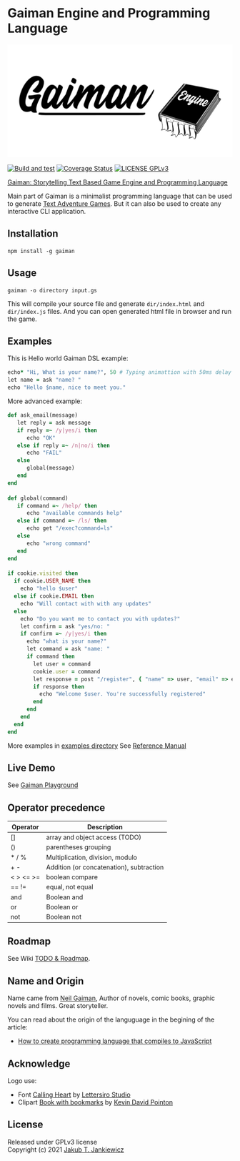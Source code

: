 # Gaiman Engine and Programming Language

![Gaiman: Text based advanture games engine and programming language](assets/banner.svg)

[![Build and test](https://github.com/jcubic/gaiman/actions/workflows/build.yaml/badge.svg)](https://github.com/jcubic/gaiman/actions/workflows/build.yaml)
[![Coverage Status](https://coveralls.io/repos/github/jcubic/gaiman/badge.svg?branch=master)](https://coveralls.io/github/jcubic/gaiman?branch=master)
[![LICENSE GPLv3](https://img.shields.io/badge/license-GPLv3-blue.svg)](https://github.com/jcubic/gaiman/blob/master/LICENSE)

[Gaiman: Storytelling Text Based Game Engine and Programming Language](https://github.com/jcubic/gaiman)

Main part of Gaiman is a minimalist programming language that can be used to generate
[Text Adventure Games](https://en.wikipedia.org/wiki/Interactive_fiction). But it can also be used
to create any interactive CLI application.

## Installation

```
npm install -g gaiman
```

## Usage

```
gaiman -o directory input.gs
```

This will compile your source file and generate `dir/index.html` and `dir/index.js` files.
And you can open generated html file in browser and run the game.

## Examples


This is Hello world Gaiman DSL example:

```ruby
echo* "Hi, What is your name?", 50 # Typing animattion with 50ms delay
let name = ask "name? "
echo "Hello $name, nice to meet you."
```

More advanced example:

```ruby
def ask_email(message)
   let reply = ask message
   if reply =~ /y|yes/i then
      echo "OK"
   else if reply =~ /n|no/i then
      echo "FAIL"
   else
      global(message)
   end
end

def global(command)
   if command =~ /help/ then
      echo "available commands help"
   else if command =~ /ls/ then
      echo get "/exec?command=ls"
   else
      echo "wrong command"
   end
end

if cookie.visited then
  if cookie.USER_NAME then
    echo "hello $user"
  else if cookie.EMAIL then
    echo "Will contact with with any updates"
  else
    echo "Do you want me to contact you with updates?"
    let confirm = ask "yes/no: "
    if confirm =~ /y|yes/i then
      echo "what is your name?"
      let command = ask "name: "
      if command then
        let user = command
        cookie.user = command
        let response = post "/register", { "name" => user, "email" => email }
        if response then
          echo "Welcome $user. You're successfully registered"
        end
      end
    end
  end
end
```

More examples in [examples directory](https://github.com/jcubic/gaiman/tree/master/examples)
See [Reference Manual](https://github.com/jcubic/gaiman/wiki/Reference-Manual)


## Live Demo

See [Gaiman Playground](https://gaiman.js.org/)

## Operator precedence

| Operator  | Description                              |
|-----------|------------------------------------------|
| []        | array and object access (TODO)           |
| ()        | parentheses grouping                     |
| * / %     | Multiplication, division, modulo         |
| + -       | Addition (or concatenation), subtraction |
| < > <= >= | boolean compare                          |
| == !=     | equal, not equal                         |
| and       | Boolean and                              |
| or        | Boolean or                               |
| not       | Boolean not                              |

## Roadmap

See Wiki [TODO & Roadmap](https://github.com/jcubic/gaiman/wiki/TODO-&-Roadmap).

## Name and Origin

Name came from [Neil Gaiman](https://en.wikipedia.org/wiki/Neil_Gaiman),
Author of novels, comic books, graphic novels and films. Great storyteller.

You can read about the origin of the languguage in the begining of the article:
* [How to create programming language that compiles to JavaScript](https://hackernoon.com/creating-your-own-javascript-based-programming-language-has-never-been-easier-wju33by)

## Acknowledge

Logo use:

* Font [Calling Heart](https://www.dafont.com/calling-heart.font)
  by [Lettersiro Studio](https://www.dafont.com/lettersiro-studio.d7440)
* Clipart [Book with bookmarks](https://openclipart.org/detail/280709/book-with-bookmarks)
  by [Kevin David Pointon](https://openclipart.org/artist/Firkin)

## License

Released under GPLv3 license<br/>
Copyright (c) 2021 [Jakub T. Jankiewicz](https://jcubic.pl/me)
